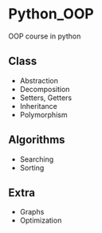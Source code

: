 # Python_OOP

OOP course in python

## Class

- Abstraction
- Decomposition
- Setters, Getters
- Inheritance
- Polymorphism

## Algorithms

- Searching
- Sorting

## Extra

- Graphs
- Optimization
